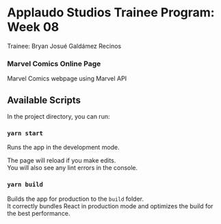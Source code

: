 # Applaudo Studios Trainee Program: Week 08

Trainee: Bryan Josué Galdámez Recinos

### Marvel Comics Online Page

Marvel Comics webpage using Marvel API

## Available Scripts

In the project directory, you can run:

### `yarn start`

Runs the app in the development mode.

The page will reload if you make edits.\
You will also see any lint errors in the console.

### `yarn build`

Builds the app for production to the `build` folder.\
It correctly bundles React in production mode and optimizes the build for the best performance.
